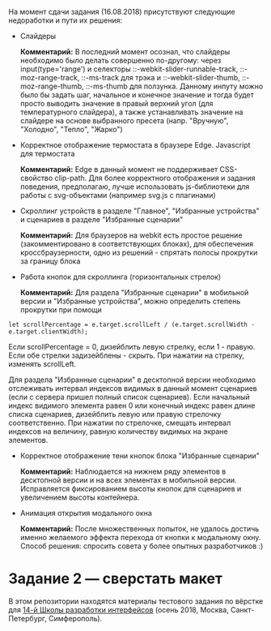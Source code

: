 На момент сдачи задания (16.08.2018) присутствуют следующие недоработки и пути их решения:

- Слайдеры

  **Комментарий:** В последний момент осознал, что слайдеры необходимо было делать совершенно по-другому: через input(type='range') и селекторы ::-webkit-slider-runnable-track, ::-moz-range-track, ::-ms-track для трэка и ::-webkit-slider-thumb, ::-moz-range-thumb, ::-ms-thumb для ползунка. Данному инпуту можно было бы задать шаг, начальное и конечное значение и тогда будет просто выводить значение в правый верхний угол (для температурного слайдера), а также устанавливать значение на слайдере на основе выбранного пресета (напр. "Вручную", "Холодно", "Тепло", "Жарко")
 
- Корректное отображение термостата в браузере Edge. Javascript для термостата

  **Комментарий:** Edge в данный момент не поддерживает CSS-свойство clip-path. Для более корректного отображения и задания поведения, предполагаю, лучше использовать js-библиотеки для работы с svg-объектами (например svg.js с плагинами)
  
- Скроллинг устройств в разделе "Главное", "Избранные устройства" и сценариев в разделе "Избранные сценарии"

  **Комментарий:** Для браузеров на webkit есть простое решение (закомментировано в соответствующих блоках), для обеспечения кроссбраузерности, одно из решений - спрятать полосы прокрутки за границу блока
  
- Работа кнопок для скроллинга (горизонтальных стрелок)

  **Комментарий:** 
 Для раздела "Избранные сценарии" в мобильной версии и "Избранные устройства", можно определить степень прокрутки при помощи
 ```
 let scrollPercentage = e.target.scrollLeft / (e.target.scrollWidth - e.target.clientWidth);
 ```
  Если scrollPercentage = 0, дизейблить левую стрелку, если 1 - правую. Если обе стрелки задизейблены - скрыть. При нажатии на стрелку, изменять scrollLeft.

  Для раздела "Избранные сценарии" в десктопной версии необходимо отслеживать интервал индексов видимых в данный момент сценариев (если с сервера пришел полный список сценариев). Если начальный индекс видимого элемента равен 0 или конечный индекс равен длине списка сценариев, дизейблить левую или правую стрелочку соответственно. При нажатии по стрелочке, смещать интервал индексов на величину, равную количеству видимых на экране элементов.

- Корректное отображение тени кнопок блока "Избранные сценарии"

  **Комментарий:** Наблюдается на нижнем ряду элементов в десктопной версии и на всех элементах в мобильной версии. Исправляется фиксированием высоты кнопок для сценариев и увеличением высоты контейнера.

- Анимация открытия модального окна

  **Комментарий:** После множественных попыток, не удалось достичь именно желаемого эффекта перехода от кнопки к модальному окну. Способ решения: спросить совета у более опытных разработчиков :)
 
# Задание 2 — сверстать макет

В этом репозитории находятся материалы тестового задания по вёрстке для [14-й Школы разработки интерфейсов](https://academy.yandex.ru/events/frontend/shri_msk-2018-2) (осень 2018, Москва, Санкт-Петербург, Симферополь).
